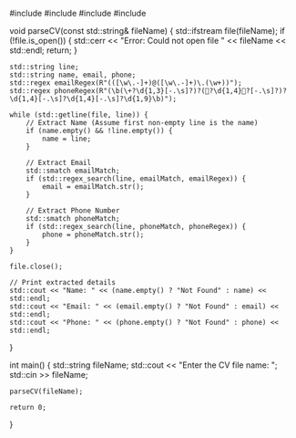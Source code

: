 #include <iostream>
#include <fstream>
#include <string>
#include <regex>

void parseCV(const std::string& fileName) {
    std::ifstream file(fileName);
    if (!file.is_open()) {
        std::cerr << "Error: Could not open file " << fileName << std::endl;
        return;
    }

    std::string line;
    std::string name, email, phone;
    std::regex emailRegex(R"(([\w\.-]+)@([\w\.-]+)\.(\w+))");
    std::regex phoneRegex(R"(\b(\+?\d{1,3}[-.\s]?)?(?\d{1,4}?[-.\s]?)?\d{1,4}[-.\s]?\d{1,4}[-.\s]?\d{1,9}\b)");
    
    while (std::getline(file, line)) {
        // Extract Name (Assume first non-empty line is the name)
        if (name.empty() && !line.empty()) {
            name = line;
        }

        // Extract Email
        std::smatch emailMatch;
        if (std::regex_search(line, emailMatch, emailRegex)) {
            email = emailMatch.str();
        }

        // Extract Phone Number
        std::smatch phoneMatch;
        if (std::regex_search(line, phoneMatch, phoneRegex)) {
            phone = phoneMatch.str();
        }
    }

    file.close();

    // Print extracted details
    std::cout << "Name: " << (name.empty() ? "Not Found" : name) << std::endl;
    std::cout << "Email: " << (email.empty() ? "Not Found" : email) << std::endl;
    std::cout << "Phone: " << (phone.empty() ? "Not Found" : phone) << std::endl;
}

int main() {
    std::string fileName;
    std::cout << "Enter the CV file name: ";
    std::cin >> fileName;

    parseCV(fileName);

    return 0;
}